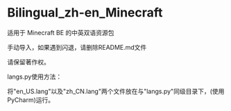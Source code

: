 # Bilingual_zh-en_Minecraft

适用于 Minecraft BE 的中英双语资源包

手动导入，如果遇到闪退，请删除README.md文件

请保留著作权。

langs.py使用方法：

将"en_US.lang"以及"zh_CN.lang"两个文件放在与"langs.py"同级目录下，(使用PyCharm)运行。
